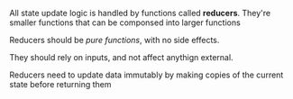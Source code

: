 All state update logic is handled by functions called **reducers**. They're smaller functions that can be componsed into larger functions

Reducers should be _pure functions_, with no side effects.

They should rely on inputs, and not affect anythign external.

Reducers need to update data immutably by making copies of the current state before returning them
